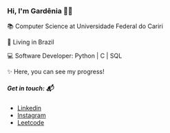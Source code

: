### Hi, I'm Gardênia 👋:hibiscus:

<p> 📚 Computer Science at Universidade Federal do Cariri </p>
<p> 📍 Living in Brazil </p>
<p> 💻 Software Developer: Python | C | SQL </p>
<p> ✨ Here, you can see my progress! </p>

##### Get in touch: 📬
* [Linkedin](https://www.linkedin.com/in/gardenia-estevam/)
* [Instagram](https://instagram.com/gardeniaestevam)
* [Leetcode](https://leetcode.com/estevamgardenia/)
